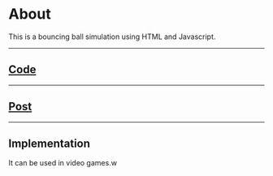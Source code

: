 # About

This is a bouncing ball simulation using HTML and Javascript.

---

## <a href = "https://github.com/niyazbadar/days-of-code-streak/blob/main/Day%2019/bouncing%20ball%20simulation.html">Code</a>

---

## <a href = "https://www.linkedin.com/posts/activity-7024797195115638784-aoJl?utm_source=share&utm_medium=member_desktop">Post</a>

---

## Implementation

It can be used in video games.w
